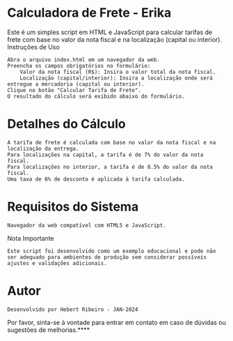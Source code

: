 # Calculadora de Frete - Erika

Este é um simples script em HTML e JavaScript para calcular tarifas de frete com base no valor da nota fiscal e na localização (capital ou interior).
Instruções de Uso

    Abra o arquivo index.html em um navegador da web.
    Preencha os campos obrigatórios no formulário:
        Valor da nota fiscal (R$): Insira o valor total da nota fiscal.
        Localização (capital/interior): Insira a localização onde será entregue a mercadoria (capital ou interior).
    Clique no botão "Calcular Tarifa de Frete".
    O resultado do cálculo será exibido abaixo do formulário.

# Detalhes do Cálculo

    A tarifa de frete é calculada com base no valor da nota fiscal e na localização da entrega.
    Para localizações na capital, a tarifa é de 7% do valor da nota fiscal.
    Para localizações no interior, a tarifa é de 8.5% do valor da nota fiscal.
    Uma taxa de 6% de desconto é aplicada à tarifa calculada.

# Requisitos do Sistema

    Navegador da web compatível com HTML5 e JavaScript.

Nota Importante

    Este script foi desenvolvido como um exemplo educacional e pode não ser adequado para ambientes de produção sem considerar possíveis ajustes e validações adicionais.

# Autor

    Desenvolvido por Hebert Ribeiro - JAN-2024

Por favor, sinta-se à vontade para entrar em contato em caso de dúvidas ou sugestões de melhorias.****

